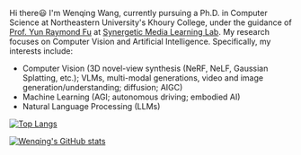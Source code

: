 Hi there😃 I'm Wenqing Wang, currently pursuing a Ph.D. in Computer Science at Northeastern University's Khoury College, under the guidance of [Prof. Yun Raymond Fu](https://www1.ece.neu.edu/~yunfu/) at [Synergetic Media Learning Lab](https://fulab.sites.northeastern.edu/). My research focuses on Computer Vision and Artificial Intelligence. Specifically, my interests include:


* Computer Vision (3D novel-view synthesis (NeRF, NeLF, Gaussian Splatting, etc.); VLMs, multi-modal generations, video and image generation/understanding; diffusion; AIGC)
* Machine Learning (AGI; autonomous driving; embodied AI)
* Natural Language Processing (LLMs)

[![Top Langs](https://github-readme-stats.vercel.app/api/top-langs/?username=wnqw&layout=donut)](https://github.com/anuraghazra/github-readme-stats)

[![Wenqing's GitHub stats](https://github-readme-stats.vercel.app/api?username=wnqw&show_icons=true&theme=radical)](https://github.com/anuraghazra/github-readme-stats)
<!---
wnqw/wnqw is a ✨ special ✨ repository because its `README.md` (this file) appears on your GitHub profile.
You can click the Preview link to take a look at your changes.
--->
